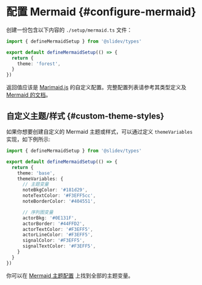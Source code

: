 # 配置 Mermaid {#configure-mermaid}

<Environment type="client" />

创建一份包含以下内容的 `./setup/mermaid.ts` 文件：

```ts twoslash
import { defineMermaidSetup } from '@slidev/types'

export default defineMermaidSetup(() => {
  return {
    theme: 'forest',
  }
})
```

返回值应该是 [Marimaid.js](https://mermaid.js.org/) 的自定义配置。完整配置列表请参考其类型定义及 [Mermaid 的文档](http://mermaid.js.org/config/schema-docs/config.html)。

## 自定义主题/样式 {#custom-theme-styles}

如果你想要创建自定义的 Mermaid 主题或样式，可以通过定义 `themeVariables` 实现，如下例所示:

```ts twoslash
import { defineMermaidSetup } from '@slidev/types'

export default defineMermaidSetup(() => {
  return {
    theme: 'base',
    themeVariables: {
      // 主题变量
      noteBkgColor: '#181d29',
      noteTextColor: '#F3EFF5cc',
      noteBorderColor: '#404551',

      // 序列图变量
      actorBkg: '#0E131F',
      actorBorder: '#44FFD2',
      actorTextColor: '#F3EFF5',
      actorLineColor: '#F3EFF5',
      signalColor: '#F3EFF5',
      signalTextColor: '#F3EFF5',
    }
  }
})
```

你可以在 [Mermaid 主题配置](https://mermaid.js.org/config/theming.html) 上找到全部的主题变量。
